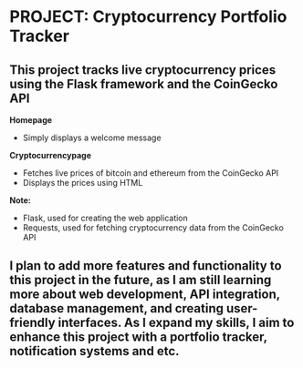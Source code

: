 # **PROJECT: Cryptocurrency Portfolio Tracker**

## **This project tracks live cryptocurrency prices using the Flask framework and the CoinGecko API**

**Homepage**
  - Simply displays a welcome message

**Cryptocurrencypage**
  - Fetches live prices of bitcoin and ethereum from the CoinGecko API
  - Displays the prices using HTML

**Note:**
  - Flask, used for creating the web application 
  - Requests, used for fetching cryptocurrency data from the CoinGecko API

## I plan to add more features and functionality to this project in the future, as I am still learning more about web development, API integration, database management, and creating user-friendly interfaces. As I expand my skills, I aim to enhance this project with a portfolio tracker, notification systems and etc.

